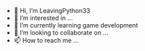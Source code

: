 - 👋 Hi, I’m LeavingPython33
- 👀 I’m interested in ...
- 🌱 I’m currently learning game development
- 💞️ I’m looking to collaborate on ...
- 📫 How to reach me ...

<!---
LeavingPython33/LeavingPython33 is a ✨ special ✨ repository because its `README.md` (this file) appears on your GitHub profile.
You can click the Preview link to take a look at your changes.
--->
